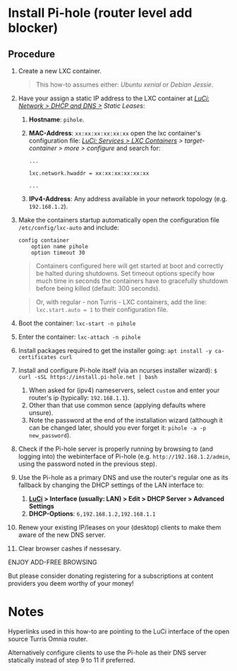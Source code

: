 # Install Pi-hole (router level add blocker)

## Procedure

1. Create a new LXC container.

    > This how-to assumes either: _Ubuntu xenial_ or _Debian Jessie_.

2. Have your assign a static IP address to the LXC container at *[LuCi: Network > DHCP and DNS >][1] Static Leases*:

    1. **Hostname**: `pihole`.
    2. **MAC-Address**: `xx:xx:xx:xx:xx:xx` open the lxc container's configuration file: *[LuCi: Services > LXC Containers][2] > target-container > more > configure* and search for:

        ```
        ...

        lxc.network.hwaddr = xx:xx:xx:xx:xx:xx

        ...
        ```

    3. **IPv4-Address**: Any address available in your network topology (e.g. `192.168.1.2`).

3. Make the containers startup automatically open the configuration file `/etc/config/lxc-auto` and include:

    ```shell
    config container
        option name pihole
        option timeout 30
    ```

    >Containers configured here will get started at boot and correctly be halted during shutdowns. Set timeout options specify how much time in seconds the containers have to gracefully shutdown before being killed (default: 300 seconds).

    > Or, with regular - non Turris - LXC containers, add the line: `lxc.start.auto = 1` to their configuration file.

4. Boot the container: `lxc-start -n pihole`

5. Enter the container: `lxc-attach -n pihole`

6. Install packages required to get the installer going: `apt install -y ca-certificates curl`

7. Install and configure Pi-hole itself (via an ncurses installer wizard): `$ curl -sSL https://install.pi-hole.net | bash`

    1. When asked for (ipv4) nameservers, select `custom` and enter your router's ip (typically: `192.168.1.1`).
    2. Other than that use common sence (applying defaults where unsure).
    3. Note the password at the end of the installation wizard (although it can be changed later, should you ever forget it: `pihole -a -p new_password`).

8. Check if the Pi-hole server is properly running by browsing to (and logging into) the webinterface of Pi-hole (e.g. `http://192.168.1.2/admin`, using the password noted in the previous step).

9. Use the Pi-hole as a primary DNS and use the router's regular one as its fallback by changing the DHCP settings of the LAN interface to:

    1. **[LuCi][3] > Interface (usually: LAN) > Edit > DHCP Server > Advanced Settings**
    2. **DHCP-Options**: `6,192.168.1.2,192.168.1.1`

10. Renew your existing IP/leases on your (desktop) clients to make them aware of the new DNS server.
11. Clear browser cashes if nessesary.

ENJOY ADD-FREE BROWSING

But please consider donating registering for a subscriptions at content providers you deem worthy of your money!


# Notes

Hyperlinks used in this how-to are pointing to the LuCi interface of the open source Turris Omnia router.

Alternatively configure clients to use the Pi-hole as their DNS server statically instead of step 9 to 11 if preferred.


<!-- REFERENCES -->

[1]:http://192.168.1.1/cgi-bin/luci/admin/network/dhcp
[2]:http://192.168.1.1/cgi-bin/luci/admin/services/lxc
[3]:http://192.168.1.1/cgi-bin/luci/admin/network/network

